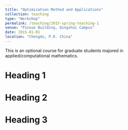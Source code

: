 ```yaml
---
title: "Optimization Method and Applications"
collection: teaching
type: "Workshop"
permalink: /teaching/2015-spring-teaching-1
venue: "Pinxue Building, Qingshui Campus"
date: 2015-01-01
location: "Chengdu, P.R. China"
---
```

This is an optional course for graduate students majored in applied/computational mathematics.

Heading 1
======

Heading 2
======

Heading 3
======
